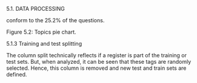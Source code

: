 5.1. DATA PROCESSING

conform to the 25.2% of the questions.

Figure 5.2: Topics pie chart.

5.1.3 Training and test splitting

The column split technically reflects if a register is part of the training or test sets.
But, when analyzed, it can be seen that these tags are randomly selected. Hence, this
column is removed and new test and train sets are defined.